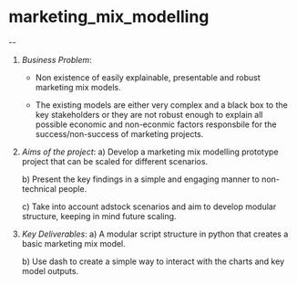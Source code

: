 # marketing_mix_modelling

--

1. *Business Problem*:
    - Non existence of easily explainable, presentable and robust
      marketing mix models.
      
    - The existing models are either very complex and a black box to the
      key stakeholders or they are not robust enough to explain all
      possible economic and non-econmic factors responsbile for the
      success/non-success of marketing projects.

2. *Aims of the project*:
      a) Develop a marketing mix modelling prototype project that can be
         scaled for different scenarios.

      b) Present the key findings in a simple and engaging manner to non-
         technical people.

      c) Take into account adstock scenarios and aim to develop modular 
         structure, keeping in mind future scaling.

3. *Key Deliverables*:
      a) A modular script structure in python that creates a basic 
         marketing mix model.

      b) Use dash to create a simple way to interact with the charts and 
         key model outputs.
